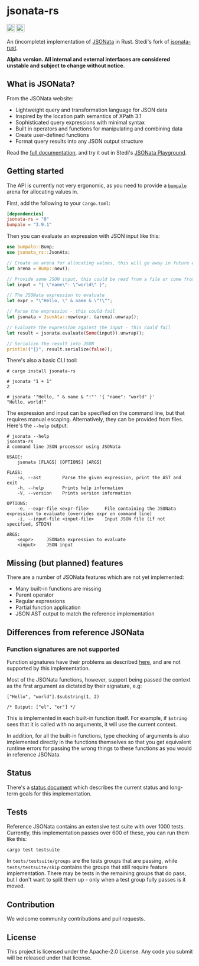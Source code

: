 # jsonata-rs

[<img alt="crates.io" src="https://img.shields.io/crates/v/jsonata-rs?logo=rust&style=for-the-badge" height=22>](https://crates.io/crates/jsonata-rs)
[<img alt="docs.rs" src="https://img.shields.io/docsrs/jsonata-rs?label=docs.rs&logo=docs.rs&style=for-the-badge" height=22>](https://docs.rs/jsonata-rs)

An (incomplete) implementation of [JSONata](https://jsonata.org) in Rust. Stedi's fork of [jsonata-rust](https://github.com/johanventer/jsonata-rust).

**Alpha version. All internal and external interfaces are considered unstable and subject to change without notice.**

## What is JSONata?

From the JSONata website:

- Lightweight query and transformation language for JSON data
- Inspired by the location path semantics of XPath 3.1
- Sophisticated query expressions with minimal syntax
- Built in operators and functions for manipulating and combining data
- Create user-defined functions
- Format query results into any JSON output structure

Read the [full documentation](https://docs.jsonata.org/overview.html), and try it out in Stedi's [JSONata Playground](https://www.stedi.com/jsonata/playground).

## Getting started

The API is currently not very ergonomic, as you need to provide a [`bumpalo`](https://github.com/fitzgen/bumpalo) arena for allocating values in.

First, add the following to your `Cargo.toml`:

```toml
[dependencies]
jsonata-rs = "0"
bumpalo = "3.9.1"
```

Then you can evaluate an expression with JSON input like this:

```rust
use bumpalo::Bump;
use jsonata_rs::JsonAta;

// Create an arena for allocating values, this will go away in future except for advanced use cases
let arena = Bump::new();

// Provide some JSON input, this could be read from a file or come from the network
let input = "{ \"name\": \"world\" }";

// The JSONata expression to evaluate
let expr = "\"Hello, \" & name & \"!\"";

// Parse the expression - this could fail
let jsonata = JsonAta::new(expr, &arena).unwrap();

// Evaluate the expression against the input - this could fail
let result = jsonata.evaluate(Some(input)).unwrap();

// Serialize the result into JSON
println!("{}", result.serialize(false));
```

There's also a basic CLI tool:

```
# cargo install jsonata-rs

# jsonata "1 + 1"
2

# jsonata '"Hello, " & name & "!"' '{ "name": "world" }'
"Hello, world!"
```

The expression and input can be specified on the command line, but that requires manual escaping. Alternatively, they can be provided from files. Here's the `--help` output:

```
# jsonata --help
jsonata-rs
A command line JSON processor using JSONata

USAGE:
    jsonata [FLAGS] [OPTIONS] [ARGS]

FLAGS:
    -a, --ast        Parse the given expression, print the AST and exit
    -h, --help       Prints help information
    -V, --version    Prints version information

OPTIONS:
    -e, --expr-file <expr-file>      File containing the JSONata expression to evaluate (overrides expr on command line)
    -i, --input-file <input-file>    Input JSON file (if not specified, STDIN)

ARGS:
    <expr>     JSONata expression to evaluate
    <input>    JSON input
```

## Missing (but planned) features

There are a number of JSONata features which are not yet implemented:

- Many built-in functions are missing
- Parent operator
- Regular expressions
- Partial function application
- JSON AST output to match the reference implementation

## Differences from reference JSONata

### Function signatures are not supported

Function signatures have their problems as described [here](docs/function-signatures.md), and are not supported by this implementation.

Most of the JSONata functions, however, support being passed the context as the first argument as dictated by their signature, e.g:

```
["Hello", "world"].$substring(1, 2)

/* Output: ["el", "or"] */
```

This is implemented in each built-in function itself. For example, if `$string` sees that it is called with no arguments, it will use the current context.

In addition, for all the built-in functions, type checking of arguments is also implemented directly in the functions themselves so that you get equivalent runtime errors for passing the wrong things to these functions as you would in reference JSONata.

## Status

There's a [status document](docs/status.md) which describes the current status and long-term goals for this implementation.

## Tests

Reference JSONata contains an extensive test suite with over 1000 tests. Currently, this implementation passes over 600 of these, you can run them like this:

```bash
cargo test testsuite
```

In `tests/testsuite/groups` are the tests groups that are passing, while `tests/testsuite/skip` contains the groups that still require feature implementation. There may be tests in the remaining groups that do pass, but I don't want to split them up - only when a test group fully passes is it moved.

## Contribution

We welcome community contributions and pull requests.

## License

This project is licensed under the Apache-2.0 License. Any code you submit will be released under that license.
